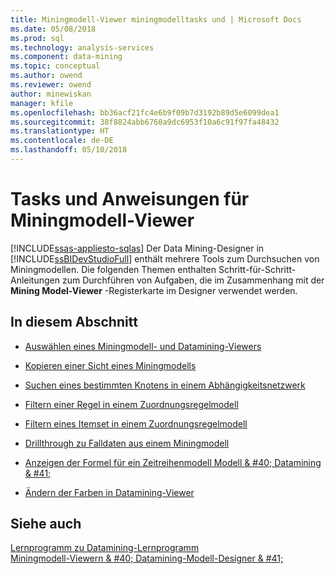 ```yaml
---
title: Miningmodell-Viewer miningmodelltasks und | Microsoft Docs
ms.date: 05/08/2018
ms.prod: sql
ms.technology: analysis-services
ms.component: data-mining
ms.topic: conceptual
ms.author: owend
ms.reviewer: owend
author: minewiskan
manager: kfile
ms.openlocfilehash: bb36acf21fc4e6b9f09b7d3192b89d5e6099dea1
ms.sourcegitcommit: 38f8824abb6760a9dc6953f10a6c91f97fa48432
ms.translationtype: HT
ms.contentlocale: de-DE
ms.lasthandoff: 05/10/2018
---
```

# <a name="mining-model-viewer-tasks-and-how-tos"></a>Tasks und Anweisungen für Miningmodell-Viewer
[!INCLUDE[ssas-appliesto-sqlas](../../includes/ssas-appliesto-sqlas.md)]
  Der Data Mining-Designer in [!INCLUDE[ssBIDevStudioFull](../../includes/ssbidevstudiofull-md.md)] enthält mehrere Tools zum Durchsuchen von Miningmodellen. Die folgenden Themen enthalten Schritt-für-Schritt-Anleitungen zum Durchführen von Aufgaben, die im Zusammenhang mit der **Mining Model-Viewer** -Registerkarte im Designer verwendet werden.  
  
## <a name="in-this-section"></a>In diesem Abschnitt  
  
-   [Auswählen eines Miningmodell- und Datamining-Viewers](../../analysis-services/data-mining/select-a-mining-model-and-a-data-mining-viewer.md)  
  
-   [Kopieren einer Sicht eines Miningmodells](../../analysis-services/data-mining/copy-a-view-of-a-mining-model.md)  
  
-   [Suchen eines bestimmten Knotens in einem Abhängigkeitsnetzwerk](../../analysis-services/data-mining/find-a-specific-node-in-a-dependency-network.md)  
  
-   [Filtern einer Regel in einem Zuordnungsregelmodell](../../analysis-services/data-mining/filter-a-rule-in-an-association-rules-model.md)  
  
-   [Filtern eines Itemset in einem Zuordnungsregelmodell](../../analysis-services/data-mining/filter-an-itemset-in-an-association-rules-model.md)  
  
-   [Drillthrough zu Falldaten aus einem Miningmodell](../../analysis-services/data-mining/drill-through-to-case-data-from-a-mining-model.md)  
  
-   [Anzeigen der Formel für ein Zeitreihenmodell Modell & #40; Datamining & #41;](../../analysis-services/data-mining/view-the-formula-for-a-time-series-model-data-mining.md)  
  
-   [Ändern der Farben in Datamining-Viewer](../../analysis-services/data-mining/change-the-colors-used-in-the-data-mining-viewer.md)  
  
## <a name="see-also"></a>Siehe auch  
 [Lernprogramm zu Datamining-Lernprogramm](http://msdn.microsoft.com/library/6602edb6-d160-43fb-83c8-9df5dddfeb9c)   
 [Miningmodell-Viewern & #40; Datamining-Modell-Designer & #41;](http://msdn.microsoft.com/library/4ba391d5-c97b-4848-ba7c-7d096fa4b7dd)  
  
  

